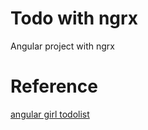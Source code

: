 # Todo with ngrx

Angular project with ngrx


# Reference
[angular girl todolist](https://ng-girls.gitbook.io/todo-list-tutorial/)
